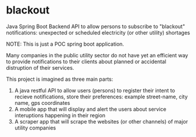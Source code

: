 # blackout
Java Spring Boot Backend API to allow persons to subscribe to "blackout" notifications: unexpected or scheduled electricity (or other utility) shortages

NOTE: This is just a POC spring boot application.

Many companies in the public utility sector do not have yet an efficient way to provide notifications to their clients about planned
or accidental distruption of their services.

This project is imagined as three main parts:


1. A java restful API to allow users (persons) to register their intent to recieve notifications, store their preferences: example street-name, city name, gps coordinates
2. A mobile app that will display and alert the users about service interuptions happening in their region
3. A scraper app that will scrape the websites (or other channels) of major utility companies

